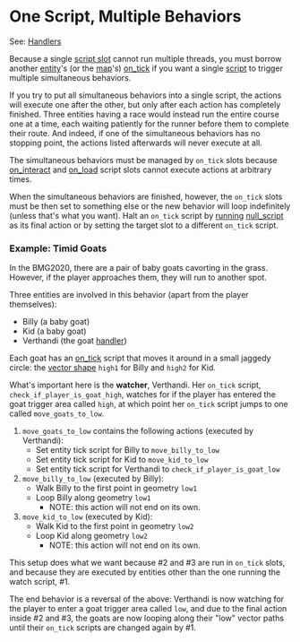 # One Script, Multiple Behaviors

See: [Handlers](../techniques/handlers)

Because a single [script slot](../scripts/script_slots) cannot run multiple threads, you must borrow another [entity](../entities)'s (or the [map](../maps)'s) [on_tick](../scripts/on_tick) if you want a single [script](../scripts) to trigger multiple simultaneous behaviors.

If you try to put all simultaneous behaviors into a single script, the actions will execute one after the other, but only after each action has completely finished. Three entities having a race would instead run the entire course one at a time, each waiting patiently for the runner before them to complete their route. And indeed, if one of the simultaneous behaviors has no stopping point, the actions listed afterwards will never execute at all.

The simultaneous behaviors must be managed by `on_tick` slots because [on_interact](../scripts/on_interact) and [on_load](../scripts/on_load) script slots cannot execute actions at arbitrary times.

When the simultaneous behaviors are finished, however, the `on_tick` slots must be then set to something else or the new behavior will loop indefinitely (unless that's what you want). Halt an `on_tick` script by [running](../RUN_SCRIPT) [null_script](../scripts/null_script) as its final action or by setting the target slot to a different `on_tick` script.

### Example: Timid Goats

In the BMG2020, there are a pair of baby goats cavorting in the grass. However, if the player approaches them, they will run to another spot.

Three entities are involved in this behavior (apart from the player themselves):

- Billy (a baby goat)
- Kid (a baby goat)
- Verthandi (the goat [handler](../techniques/handlers))

Each goat has an [on_tick](../scripts/on_tick) script that moves it around in a small jaggedy circle: the [vector shape](../maps/vector_objects) `high1` for Billy and `high2` for Kid.

What's important here is the **watcher**, Verthandi. Her `on_tick` script, `check_if_player_is_goat_high`, watches for if the player has entered the goat trigger area called `high`, at which point her `on_tick` script jumps to one called `move_goats_to_low`.

1. `move_goats_to_low` contains the following actions (executed by Verthandi):
	- Set entity tick script for Billy to `move_billy_to_low`
	- Set entity tick script for Kid to `move_kid_to_low` 
	- Set entity tick script for Verthandi to `check_if_player_is_goat_low`
2. `move_billy_to_low` (executed by Billy):
	- Walk Billy to the first point in geometry `low1`
	- Loop Billy along geometry `low1`
		- NOTE: this action will not end on its own.
3.  `move_kid_to_low` (executed by Kid):
	- Walk Kid to the first point in geometry `low2`
	- Loop Kid along geometry `low2`
		- NOTE: this action will not end on its own.

This setup does what we want because #2 and #3 are run in `on_tick` slots, and because they are executed by entities other than the one running the watch script, #1.

The end behavior is a reversal of the above: Verthandi is now watching for the player to enter a goat trigger area called `low`, and due to the final action inside #2 and #3, the goats are now looping along their "low" vector paths until their `on_tick` scripts are changed again by #1.
